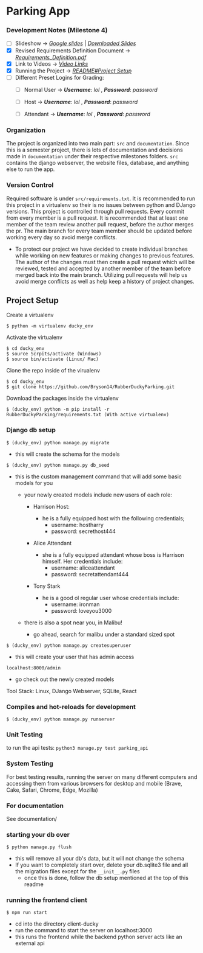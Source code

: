 # Parking App

### Development Notes (Milestone 4)
- [ ] Slideshow -> [*Google slides*](https://docs.google.com/presentation/d/1GWw_pTDYgEXGQ_F43PeJoPBTckTWWnD7qIIA1loSpC4/edit#slide=id.gd3169a826c_0_114) | [*Downloaded Slides*](https://github.com/Bryson14/RubberDuckyParking/tree/main/documentation/homework_milestones/milestone4)
- [x] Revised Requirements Definition Document -> [*Requirements_Definition.pdf*](https://github.com/Bryson14/RubberDuckyParking/blob/main/documentation/homework_milestones/milestone4/requirements_definition_group_6.pdf)
- [x] Link to Videos ->   [*Video Links*](https://github.com/Bryson14/RubberDuckyParking/blob/main/documentation/homework_milestones/milestone4/links_for_videos.md)
- [x] Running the Project -> [*README#Project Setup*](https://github.com/Bryson14/RubberDuckyParking#user-content-project-setup)
- [ ] Different Preset Logins for Grading:  
  - [ ] Normal User -> ***Username***: *lol* , ***Password***: *password*
  - [ ] Host -> ***Username***: *lol* , ***Password***: *password*
  - [ ] Attendant -> ***Username***: *lol* , ***Password***: *password*



### Organization
The project is organized into two main part: `src` and `documentation`. Since this is a semester project, there is lots of documentation and decisions made in `documentation` under their respective milestones folders. `src` contains the django webserver, the website files, database, and anything else to run the app.

### Version Control
Required software is under `src/requirements.txt`. It is recommended to run this project in a virtualenv so their is no issues between python and DJango versions.
This project is controlled through pull requests. Every commit from every member is a pull request. It is recommended that at
least one member of the team review another pull request, before the author merges the pr. The main branch
for every team member should be updated before working every day so avoid merge conflicts.

- To protect our project we have decided to create individual branches while working on new features or making changes to previous features.  The author of the changes must then create a pull request which will be reviewed, tested and accepted by another member of the team before merged back into the main branch.  Utilizing pull requests will help us avoid merge conflicts as well as help keep a history of project changes.

## Project Setup

Create a virtualenv 
```
$ python -m virtualenv ducky_env
```

Activate the virtualenv
```
$ cd ducky_env
$ source Scrpits/activate (Windows)
$ source bin/activate (Linux/ Mac)
```


Clone the repo inside of the virualenv
```
$ cd ducky_env
$ git clone https://github.com/Bryson14/RubberDuckyParking.git
```
Download the packages inside the virtualenv

```
$ (ducky_env) python -m pip install -r RubberDuckyParking/requirements.txt (With active virtualenv)
```

### Django db setup
```
$ (ducky_env) python manage.py migrate
```
- this will create the schema for the models
```
$ (ducky_env) python manage.py db_seed
```
- this is the custom management command that will add some basic models for you

  - your newly created models include new users of each role:
    - Harrison Host:
      - he is a fully equipped host with the following credentials; 
        - username: hostharry
        - password: secrethost444

    - Alice Attendant
      - she is a fully equipped attendant whose boss is Harrison himself. Her credentials include:
        - username: aliceattendant
        - password: secretattendant444

    - Tony Stark
      - he is a good ol regular user whose credentials include:
        - username: ironman
        - password: loveyou3000

  - there is also a spot near you, in Malibu!
    - go ahead, search for malibu under a standard sized spot
      
```
$ (ducky_env) python manage.py createsuperuser
```
- this will create your user that has admin access
```
localhost:8000/admin
```
- go check out the newly created models

Tool Stack:
Linux, DJango Webserver, SQLite, React

### Compiles and hot-reloads for development
```
$ (ducky_env) python manage.py runserver
```

### Unit Testing
to run the api tests:  `python3 manage.py test parking_api`

### System Testing
For best testing results, running the server on many different computers and accessing them from various browsers for desktop and mobile (Brave, Cake, Safari, Chrome, Edge, Mozilla)

### For documentation
See documentation/

### starting your db over
```
$ python manage.py flush
```
- this will remove all your db's data, but it will not change the schema
- If you want to completely start over, delete your db.sqlite3 file and all the migration files except for the `__init__.py` files
    - once this is done, follow the db setup mentioned at the top of this readme

### running the frontend client
```
$ npm run start
```
- cd into the directory client-ducky
- run the command to start the server on localhost:3000
- this runs the frontend while the backend python server acts like an external api    

